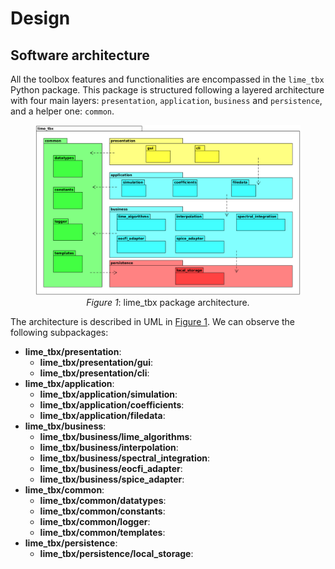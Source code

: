 # Design

## Software architecture

All the toolbox features and functionalities are encompassed in the `lime_tbx` Python package.
This package is structured following a layered architecture with four main layers: `presentation`,
`application`, `business` and `persistence`, and a helper one: `common`.


<figure align="center" id="fig-1">
  <img src="../uml/layer_architecture.png" alt="lime_tbx package architecture"/>
  <figcaption><i>Figure 1</i>: lime_tbx package architecture.</figcaption>
</figure>


The architecture is described in UML in [Figure 1](#fig-1). We can observe the following subpackages:
- **lime_tbx/presentation**:
  - **lime_tbx/presentation/gui**:
  - **lime_tbx/presentation/cli**:
- **lime_tbx/application**:
  - **lime_tbx/application/simulation**:
  - **lime_tbx/application/coefficients**:
  - **lime_tbx/application/filedata**:
- **lime_tbx/business**:
  - **lime_tbx/business/lime_algorithms**:
  - **lime_tbx/business/interpolation**:
  - **lime_tbx/business/spectral_integration**:
  - **lime_tbx/business/eocfi_adapter**:
  - **lime_tbx/business/spice_adapter**:
- **lime_tbx/common**:
  - **lime_tbx/common/datatypes**:
  - **lime_tbx/common/constants**:
  - **lime_tbx/common/logger**:
  - **lime_tbx/common/templates**:
- **lime_tbx/persistence**:
  - **lime_tbx/persistence/local_storage**:
